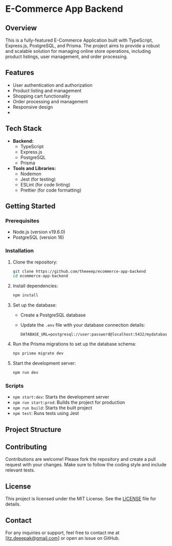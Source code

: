 # E-Commerce App Backend

## Overview

This is a fully-featured E-Commerce Application built with TypeScript, Express.js, PostgreSQL, and Prisma. The project aims to provide a robust and scalable solution for managing online store operations, including product listings, user management, and order processing.

## Features

- User authentication and authorization
- Product listing and management
- Shopping cart functionality
- Order processing and management
- Responsive design
-

## Tech Stack

- **Backend:**
  - TypeScript
  - Express.js
  - PostgreSQL
  - Prisma
- **Tools and Libraries:**
  - Nodemon
  - Jest (for testing)
  - ESLint (for code linting)
  - Prettier (for code formatting)

## Getting Started

### Prerequisites

- Node.js (version v19.6.0)
- PostgreSQL (version 16)

### Installation

1. Clone the repository:

   ```bash
   git clone https://github.com/theeeep/ecommerce-app-backend
   cd ecommerce-app-backend
   ```

2. Install dependencies:

   ```bash
   npm install
   ```

3. Set up the database:

   - Create a PostgreSQL database
   - Update the `.env` file with your database connection details:

     ```
     DATABASE_URL=postgresql://user:password@localhost:5432/mydatabase
     ```

4. Run the Prisma migrations to set up the database schema:

   ```bash
   npx prisma migrate dev
   ```

5. Start the development server:
   ```bash
   npm run dev
   ```

### Scripts

- `npm start:dev`: Starts the development server
- `npm run start:prod`: Builds the project for production
- `npm run build`: Starts the built project
- `npm test`: Runs tests using Jest

## Project Structure

## Contributing

Contributions are welcome! Please fork the repository and create a pull request with your changes. Make sure to follow the coding style and include relevant tests.

## License

This project is licensed under the MIT License. See the [LICENSE](LICENSE) file for details.

## Contact

For any inquiries or support, feel free to contact me at [itz.deeepak@gmail.com] or open an issue on GitHub.
